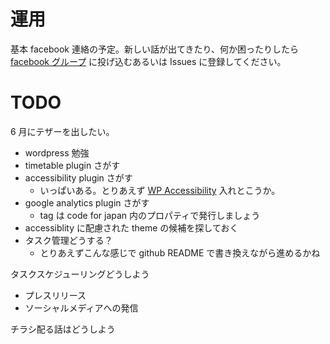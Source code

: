 # 運用

基本 facebook 連絡の予定。新しい話が出てきたり、何か困ったりしたら [facebook グループ](https://www.facebook.com/groups/932484090226539/) に投げ込むあるいは Issues に登録してください。

# TODO

6 月にテザーを出したい。
- wordpress 勉強
- timetable plugin さがす
- accessibility plugin さがす
  - いっぱいある。とりあえず [WP Accessibility](https://ja.wordpress.org/plugins/wp-accessibility/) 入れとこうか。
- google analytics plugin さがす
  - tag は code for japan 内のプロパティで発行しましょう
- accessiblity に配慮された theme の候補を探しておく
- タスク管理どうする？
  - とりあえずこんな感じで github README で書き換えながら進めるかね

タスクスケジューリングどうしよう
- プレスリリース
- ソーシャルメディアへの発信

チラシ配る話はどうしよう
